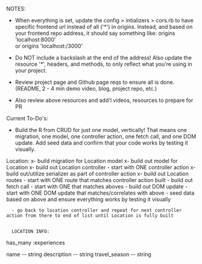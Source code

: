 
  NOTES:

  - When everything is set, update the config > intializers > cors.rb to have specific frontend url instead of all ('*') in origins. Instead, and based on your frontend repo address, it should say something like:
        origins 'localhost:8000'  
        or 
        origins 'localhost:/3000'
  - Do NOT include a backslash at the end of the address!
  Also update the resource '*', headers, and methods, to only reflect what you're using in your project.

  - Review project page and Github page reqs to ensure all is done. (README, 2 - 4 min demo video, blog, project repo, etc.)
  - Also review above resources and add'l videos, resources to prepare for PR




Current To-Do's:

  - Build the R from CRUD for just one model, vertically! That means one migration, one model, one controller action, one fetch   call, and one DOM update. Add seed data and confirm that your code works by testing it visually.

  Location:
      x- build migration for Location model
      x- build out model for Location
      x- build out Location controller - start with ONE controller action
      x- build out/utilize serializer as part of controller action 
      x- build out Location routes - start with ONE route that matches controller action built
      - build out fetch call - start with ONE that matches aboves
      - build out DOM update - start with ONE DOM update that matches/correlates with above
      - seed data based on above and ensure everything works by testing it visually

      - go back to location controller and repeat for next controller action from there to end of list until Location is fully built


      LOCATION INFO:
      
has_many :experiences

name -- string 
description -- string
travel_season -- string


